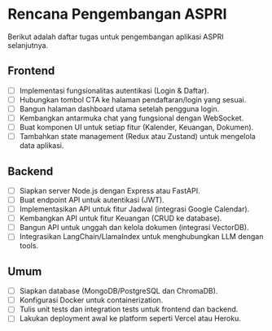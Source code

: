 # Rencana Pengembangan ASPRI

Berikut adalah daftar tugas untuk pengembangan aplikasi ASPRI selanjutnya.

## Frontend
- [ ] Implementasi fungsionalitas autentikasi (Login & Daftar).
- [ ] Hubungkan tombol CTA ke halaman pendaftaran/login yang sesuai.
- [ ] Bangun halaman dashboard utama setelah pengguna login.
- [ ] Kembangkan antarmuka chat yang fungsional dengan WebSocket.
- [ ] Buat komponen UI untuk setiap fitur (Kalender, Keuangan, Dokumen).
- [ ] Tambahkan state management (Redux atau Zustand) untuk mengelola data aplikasi.

## Backend
- [ ] Siapkan server Node.js dengan Express atau FastAPI.
- [ ] Buat endpoint API untuk autentikasi (JWT).
- [ ] Implementasikan API untuk fitur Jadwal (integrasi Google Calendar).
- [ ] Kembangkan API untuk fitur Keuangan (CRUD ke database).
- [ ] Bangun API untuk unggah dan kelola dokumen (integrasi VectorDB).
- [ ] Integrasikan LangChain/LlamaIndex untuk menghubungkan LLM dengan tools.

## Umum
- [ ] Siapkan database (MongoDB/PostgreSQL dan ChromaDB).
- [ ] Konfigurasi Docker untuk containerization.
- [ ] Tulis unit tests dan integration tests untuk frontend dan backend.
- [ ] Lakukan deployment awal ke platform seperti Vercel atau Heroku.

